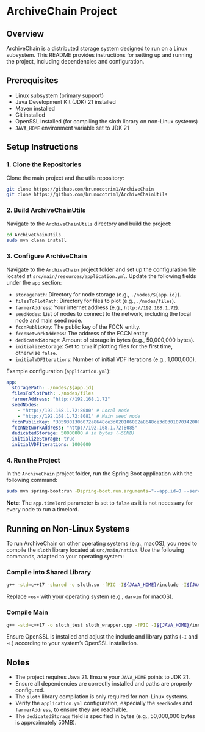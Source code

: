 # ArchiveChain Project

## Overview
ArchiveChain is a distributed storage system designed to run on a Linux subsystem. This README provides instructions for setting up and running the project, including dependencies and configuration.

## Prerequisites
- Linux subsystem (primary support)
- Java Development Kit (JDK) 21 installed
- Maven installed
- Git installed
- OpenSSL installed (for compiling the sloth library on non-Linux systems)
- `JAVA_HOME` environment variable set to JDK 21

## Setup Instructions

### 1. Clone the Repositories
Clone the main project and the utils repository:
```bash
git clone https://github.com/brunocotrim1/ArchiveChain
git clone https://github.com/brunocotrim1/ArchiveChainUtils
```

### 2. Build ArchiveChainUtils
Navigate to the `ArchiveChainUtils` directory and build the project:
```bash
cd ArchiveChainUtils
sudo mvn clean install
```

### 3. Configure ArchiveChain
Navigate to the `ArchiveChain` project folder and set up the configuration file located at `src/main/resources/application.yml`. Update the following fields under the `app` section:
- `storagePath`: Directory for node storage (e.g., `./nodes/${app.id}`).
- `filesToPlotPath`: Directory for files to plot (e.g., `./nodes/files`).
- `farmerAddress`: Your internet address (e.g., `http://192.168.1.72`).
- `seedNodes`: List of nodes to connect to the network, including the local node and main seed node.
- `fccnPublicKey`: The public key of the FCCN entity.
- `fccnNetworkAddress`: The address of the FCCN entity.
- `dedicatedStorage`: Amount of storage in bytes (e.g., 50,000,000 bytes).
- `initializeStorage`: Set to `true` if plotting files for the first time, otherwise `false`.
- `initialVDFIterations`: Number of initial VDF iterations (e.g., 1,000,000).

Example configuration (`application.yml`):
```yaml
app:
  storagePath: ./nodes/${app.id}
  filesToPlotPath: ./nodes/files
  farmerAddress: "http://192.168.1.72"
  seedNodes:
    - "http://192.168.1.72:8080" # Local node
    - "http://192.168.1.72:8081" # Main seed node
  fccnPublicKey: "3059301306072a8648ce3d020106082a8648ce3d03010703420004e4a88d98f5ece99dae11bd4309307557e24876c2d389932c7b83f4c6012c41c803638b9aa38257f33d0a4137c9371fd59c13536ff807fa80261c8596d717d493"
  fccnNetworkAddress: "http://192.168.1.72:8085"
  dedicatedStorage: 50000000 # in bytes (~50MB)
  initializeStorage: true
  initialVDFIterations: 1000000
```

### 4. Run the Project
In the `ArchiveChain` project folder, run the Spring Boot application with the following command:
```bash
sudo mvn spring-boot:run -Dspring-boot.run.arguments="--app.id=0 --server.port=8080 --app.timelord=false"
```
**Note**: The `app.timelord` parameter is set to `false` as it is not necessary for every node to run a timelord.

## Running on Non-Linux Systems
To run ArchiveChain on other operating systems (e.g., macOS), you need to compile the `sloth` library located at `src/main/native`. Use the following commands, adapted to your operating system:

### Compile into Shared Library
```bash
g++ -std=c++17 -shared -o sloth.so -fPIC -I${JAVA_HOME}/include -I${JAVA_HOME}/include/<os> sloth_wrapper.cpp sloth256_189.o -I/opt/homebrew/opt/openssl@3/include/ -L/opt/homebrew/opt/openssl@3/lib/ -lcrypto
```
Replace `<os>` with your operating system (e.g., `darwin` for macOS).

### Compile Main
```bash
g++ -std=c++17 -o sloth_test sloth_wrapper.cpp -fPIC -I${JAVA_HOME}/include -I${JAVA_HOME}/include/<os> sloth256_189.o -I/opt/homebrew/opt/openssl@3/include/ -L/opt/homebrew/opt/openssl@3/lib/ -lcrypto
```

Ensure OpenSSL is installed and adjust the include and library paths (`-I` and `-L`) according to your system’s OpenSSL installation.

## Notes
- The project requires Java 21. Ensure your `JAVA_HOME` points to JDK 21.
- Ensure all dependencies are correctly installed and paths are properly configured.
- The `sloth` library compilation is only required for non-Linux systems.
- Verify the `application.yml` configuration, especially the `seedNodes` and `farmerAddress`, to ensure they are reachable.
- The `dedicatedStorage` field is specified in bytes (e.g., 50,000,000 bytes is approximately 50MB).
